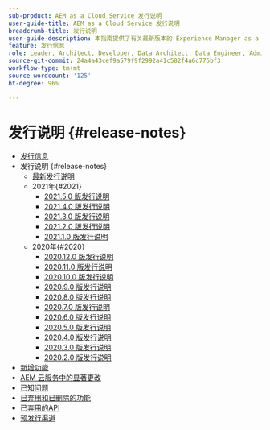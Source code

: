 ```yaml
---
sub-product: AEM as a Cloud Service 发行说明
user-guide-title: AEM as a Cloud Service 发行说明
breadcrumb-title: 发行说明
user-guide-description: 本指南提供了有关最新版本的 Experience Manager as a Cloud Service 的重要信息，包括已弃用的新增功能和已删除功能以及已知问题。
feature: 发行信息
role: Leader, Architect, Developer, Data Architect, Data Engineer, Admin, User
source-git-commit: 24a4a43cef9a579f9f2992a41c582f4a6c775bf3
workflow-type: tm+mt
source-wordcount: '125'
ht-degree: 96%

---
```



# 发行说明 {#release-notes}

+ [发行信息](/help/release-notes/home.md)
+ 发行说明 {#release-notes}
   + [最新发行说明](/help/release-notes/release-notes-cloud/release-notes-current.md)
   + 2021年{#2021}
      + [2021.5.0 版发行说明](/help/release-notes/release-notes-cloud/2021/release-notes-2021-5-0.md)
      + [2021.4.0 版发行说明](/help/release-notes/release-notes-cloud/2021/release-notes-2021-4-0.md)
      + [2021.3.0 版发行说明](/help/release-notes/release-notes-cloud/2021/release-notes-2021-3-0.md)
      + [2021.2.0 版发行说明](/help/release-notes/release-notes-cloud/2021/release-notes-2021-2-0.md)
      + [2021.1.0 版发行说明](/help/release-notes/release-notes-cloud/2021/release-notes-2021-1-0.md)
   + 2020年{#2020}
      + [2020.12.0 版发行说明](/help/release-notes/release-notes-cloud/2020/release-notes-2020-12-0.md)
      + [2020.11.0 版发行说明](/help/release-notes/release-notes-cloud/2020/release-notes-2020-11-0.md)
      + [2020.10.0 版发行说明](/help/release-notes/release-notes-cloud/2020/release-notes-2020-10-0.md)
      + [2020.9.0 版发行说明](/help/release-notes/release-notes-cloud/2020/release-notes-2020-9-0.md)
      + [2020.8.0 版发行说明](/help/release-notes/release-notes-cloud/2020/release-notes-2020-8-0.md)
      + [2020.7.0 版发行说明](/help/release-notes/release-notes-cloud/2020/release-notes-2020-7-0.md)
      + [2020.6.0 版发行说明](/help/release-notes/release-notes-cloud/2020/release-notes-2020-6-0.md)
      + [2020.5.0 版发行说明](/help/release-notes/release-notes-cloud/2020/release-notes-2020-5-0.md)
      + [2020.4.0 版发行说明](/help/release-notes/release-notes-cloud/2020/release-notes-2020-4-0.md)
      + [2020.3.0 版发行说明](/help/release-notes/release-notes-cloud/2020/release-notes-2020-3-0.md)
      + [2020.2.0 版发行说明](/help/release-notes/release-notes-cloud/2020/release-notes-2020-2-0.md)
+ [新增功能 ](what-is-new.md)
+ [AEM 云服务中的显著更改](aem-cloud-changes.md)
+ [已知问题](known-issues.md)
+ [已弃用和已删除的功能](deprecated-removed-features.md)
+ [已弃用的API](deprecated-apis.md)
+ [预发行渠道](prerelease.md)
